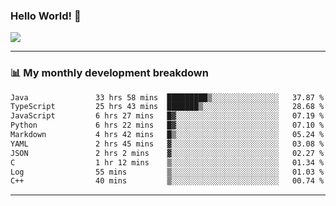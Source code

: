 ### Hello World! 👋

<a>
  <img align="center" src="https://github-readme-stats.vercel.app/api?username=megatunger&count_private=true&include_all_commits=true&bg_color=30,56CCF2,2F80ED&title_color=fff&text_color=fff" />
</a>

------
### 📊 My monthly development breakdown

<!--START_SECTION:waka-->

```txt
Java               33 hrs 58 mins  █████████▒░░░░░░░░░░░░░░░   37.87 %
TypeScript         25 hrs 43 mins  ███████▒░░░░░░░░░░░░░░░░░   28.68 %
JavaScript         6 hrs 27 mins   █▓░░░░░░░░░░░░░░░░░░░░░░░   07.19 %
Python             6 hrs 22 mins   █▓░░░░░░░░░░░░░░░░░░░░░░░   07.10 %
Markdown           4 hrs 42 mins   █▒░░░░░░░░░░░░░░░░░░░░░░░   05.24 %
YAML               2 hrs 45 mins   ▓░░░░░░░░░░░░░░░░░░░░░░░░   03.08 %
JSON               2 hrs 2 mins    ▓░░░░░░░░░░░░░░░░░░░░░░░░   02.27 %
C                  1 hr 12 mins    ▒░░░░░░░░░░░░░░░░░░░░░░░░   01.34 %
Log                55 mins         ▒░░░░░░░░░░░░░░░░░░░░░░░░   01.03 %
C++                40 mins         ▒░░░░░░░░░░░░░░░░░░░░░░░░   00.74 %
```

<!--END_SECTION:waka-->

------
